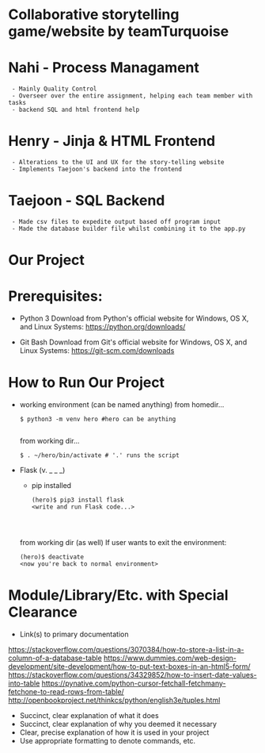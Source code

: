 # Collaborative storytelling game/website by teamTurquoise

# Nahi - Process Managament
     - Mainly Quality Control
     - Overseer over the entire assignment, helping each team member with tasks
     - backend SQL and html frontend help
# Henry - Jinja & HTML Frontend
     - Alterations to the UI and UX for the story-telling website
     - Implements Taejoon's backend into the frontend
# Taejoon - SQL Backend
     - Made csv files to expedite output based off program input
     - Made the database builder file whilst combining it to the app.py
     
# Our Project

# Prerequisites:
  - Python 3
    Download from Python's official website for Windows, OS X, and Linux Systems: https://python.org/downloads/
    
  - Git Bash
    Download from Git's official website for Windows, OS X, and Linux Systems: https://git-scm.com/downloads
    
# How to Run Our Project
  - working environment (can be named anything)
        from homedir...

    ```
    $ python3 -m venv hero #hero can be anything
  
     ```
    from working dir...
    ```
    $ . ~/hero/bin/activate # '.' runs the script
    
     ```
  - Flask (v. _ _ _)
    - pip installed
      ```
      (hero)$ pip3 install flask
      <write and run Flask code...>
      ```
      
      ```
      
      
      
    from working dir (as well) If user wants to exit the environment:
    ```
    (hero)$ deactivate
    <now you're back to normal environment>
    ```
# Module/Library/Etc. with Special Clearance
  - Link(s) to primary documentation
  
  https://stackoverflow.com/questions/3070384/how-to-store-a-list-in-a-column-of-a-database-table
  https://www.dummies.com/web-design-development/site-development/how-to-put-text-boxes-in-an-html5-form/
  https://stackoverflow.com/questions/34329852/how-to-insert-date-values-into-table
  https://pynative.com/python-cursor-fetchall-fetchmany-fetchone-to-read-rows-from-table/
  http://openbookproject.net/thinkcs/python/english3e/tuples.html
  
  - Succinct, clear explanation of what it does
  - Succinct, clear explanation of why you deemed it necessary
  - Clear, precise explanation of how it is used in your project
  - Use appropriate formatting to denote commands, etc.
